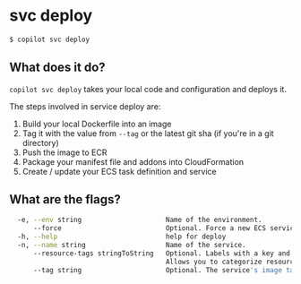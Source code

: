 # svc deploy
```bash
$ copilot svc deploy
```

## What does it do?

`copilot svc deploy` takes your local code and configuration and deploys it.

The steps involved in service deploy are:

1. Build your local Dockerfile into an image
2. Tag it with the value from `--tag` or the latest git sha (if you're in a git directory)
3. Push the image to ECR
4. Package your manifest file and addons into CloudFormation
4. Create / update your ECS task definition and service

## What are the flags?

```bash
  -e, --env string                     Name of the environment.
      --force                          Optional. Force a new ECS service deployment using the existing image.
  -h, --help                           help for deploy
  -n, --name string                    Name of the service.
      --resource-tags stringToString   Optional. Labels with a key and value separated by commas.
                                       Allows you to categorize resources. (default [])
      --tag string                     Optional. The service's image tag.
```
